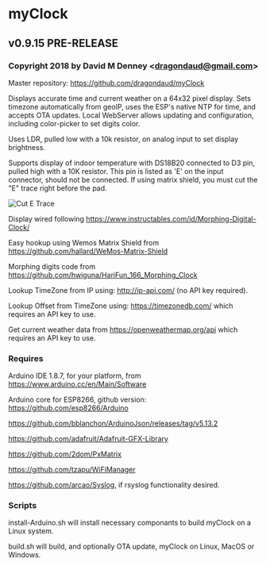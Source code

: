 # myClock
## v0.9.15 PRE-RELEASE
### Copyright 2018 by David M Denney &lt;dragondaud@gmail.com&gt;

Master repository: https://github.com/dragondaud/myClock

Displays accurate time and current weather on a 64x32 pixel display. Sets timezone automatically from geoIP, uses the ESP's native NTP for time, and accepts OTA updates. Local WebServer allows updating and configuration, including color-picker to set digits color.

Uses LDR, pulled low with a 10k resistor, on analog input to set display brightness.

Supports display of indoor temperature with DS18B20 connected to D3 pin, pulled high with a 10K resistor. This pin is listed as 'E' on the input connector, should not be connected. If using matrix shield, you must cut the "E" trace right before the pad.

![Cut E Trace](/docs/E-trace-cut.png)

Display wired following https://www.instructables.com/id/Morphing-Digital-Clock/

Easy hookup using Wemos Matrix Shield from https://github.com/hallard/WeMos-Matrix-Shield

Morphing digits code from https://github.com/hwiguna/HariFun_166_Morphing_Clock

Lookup TimeZone from IP using: http://ip-api.com/ (no API key required).

Lookup Offset from TimeZone using: https://timezonedb.com/ which requires an API key to use.

Get current weather data from https://openweathermap.org/api which requires an API key to use.

### Requires

Arduino IDE 1.8.7, for your platform, from https://www.arduino.cc/en/Main/Software

Arduino core for ESP8266, github version: https://github.com/esp8266/Arduino

https://github.com/bblanchon/ArduinoJson/releases/tag/v5.13.2

https://github.com/adafruit/Adafruit-GFX-Library

https://github.com/2dom/PxMatrix

https://github.com/tzapu/WiFiManager

https://github.com/arcao/Syslog, if rsyslog functionality desired.

### Scripts

install-Arduino.sh will install necessary componants to build myClock on a Linux system.

build.sh will build, and optionally OTA update, myClock on Linux, MacOS or Windows.

